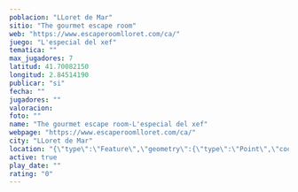 ```yaml
---
poblacion: "LLoret de Mar"
sitio: "The gourmet escape room"
web: "https://www.escaperoomlloret.com/ca/"
juego: "L'especial del xef"
tematica: ""
max_jugadores: 7
latitud: 41.70082150
longitud: 2.84514190
publicar: "si"
fecha: ""
jugadores: ""
valoracion: 
foto: ""
name: "The gourmet escape room-L'especial del xef"
webpage: "https://www.escaperoomlloret.com/ca/"
city: "LLoret de Mar"
location: "{\"type\":\"Feature\",\"geometry\":{\"type\":\"Point\",\"coordinates\":[41.7008215,2.8451419]}}"
active: true
play_date: ""
rating: "0"
---
```

